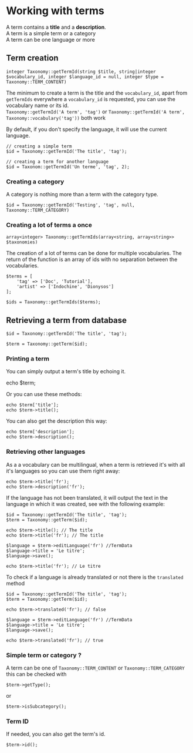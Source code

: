 # Working with terms

A term contains a __title__ and a __description__.<br />
A term is a simple term or a category<br />
A term can be one language or more


## Term creation

    integer Taxonomy::getTermId(string $title, string|integer $vocabulary_id, integer $language_id = null, integer $type = Taxonomy::TERM_CONTENT)

The minimum to create a term is the title and the `vocabulary_id`, apart from `getTermIds` everywhere a `vocabulary_id` is requested, you can use the vocabulary name or its id.<br />
`Taxonomy::getTermId('A term', 'tag')` or `Taxonomy::getTermId('A term', Taxonomy::vocabulary('tag'))` both work

By default, if you don't specify the language, it will use the current language.

    // creating a simple term
    $id = Taxonomy::getTermId('The title', 'tag');

    // creating a term for another language
    $id = Taxonom::getTermId('Un terme', 'tag', 2);


### Creating a category

A category is nothing more than a term with the category type.

    $id = Taxonomy::getTermId('Testing', 'tag', null, Taxonomy::TERM_CATEGORY)

### Creating a lot of terms a once

    array<integer> Taxonomy::getTermIds(array<string, array<string>> $taxonomies)

The creation of a lot of terms can be done for multiple vocabularies.
The return of the function is an array of ids with no separation between the vocabularies.

    $terms = [
        'tag' => ['Doc', 'Tutorial'],
        'artist' => ['Indochine', 'Dionysos']
    ];

    $ids = Taxonomy::getTermIds($terms);

## Retrieving a term from database

    $id = Taxonomy::getTermId('The title', 'tag');

    $term = Taxonomy::getTerm($id);

### Printing a term

You can simply output a term's title by echoing it.

   echo $term;

Or you can use these methods:

    echo $term['title'];
    echo $term->title();

You can also get the description this way:

    echo $term['description'];
    echo $term->description();

### Retrieving other languages

As a a vocabulary can be multilingual, when a term is retrieved it's with all it's languages so you can use them right away:

    echo $term->title('fr');
    echo $term->description('fr');

If the language has not been translated, it will output the text in the language in which it was created, see with the following example:

    $id = Taxonomy::getTermId('The title', 'tag');
    $term = Taxonomy::getTerm($id);

    echo $term->title(); // The title
    echo $term->title('fr'); // The title

    $language = $term->editLanguage('fr') //TermData
    $language->title = 'Le titre';
    $language->save();

    echo $term->title('fr'); // Le titre

To check if a language is already translated or not there is the `translated` method

    $id = Taxonomy::getTermId('The title', 'tag');
    $term = Taxonomy::getTerm($id);

    echo $term->translated('fr'); // false

    $language = $term->editLanguage('fr') //TermData
    $language->title = 'Le titre';
    $language->save();

    echo $term->translated('fr'); // true

### Simple term or category ?

A term can be one of `Taxonomy::TERM_CONTENT` or `Taxonomy::TERM_CATEGORY` this can be checked with


    $term->getType();

or

    $term->isSubcategory();

### Term ID

If needed, you can also get the term's id.

    $term->id();

